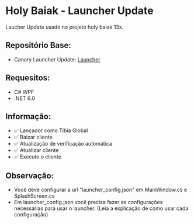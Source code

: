 # Holy Baiak - Launcher Update

Laucher Update usado no projeto holy baiak 13x.

## Repositório Base:
- Canary Launcher Update: [Launcher](https://github.com/opentibiabr/canary-launcher)

## Requesitos:
* C# WPF
* .NET 6.0

## Informação:

* ✅ Lançador como Tibia Global
* ✅ Baixar cliente
* ✅ Atualização de verificação automática
* ✅ Atualizar cliente
* ✅ Execute o cliente

## Observação:
- Você deve configurar a url "launcher_config.json" em MainWindow.cs e SplashScreen.cs
- Em launcher_config.json você precisa fazer as configurações necessárias para usar o launcher. (Leia a explicação de como usar cada configuração)
